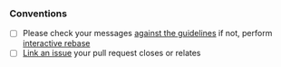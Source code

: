 ### Conventions
- [ ] Please check your messages [against the guidelines](https://cbea.ms/git-commit/) if not, perform [interactive rebase](https://thoughtbot.com/blog/git-interactive-rebase-squash-amend-rewriting-history)
- [ ] [Link an issue](https://docs.github.com/en/issues/tracking-your-work-with-issues/linking-a-pull-request-to-an-issue) your pull request closes or relates
